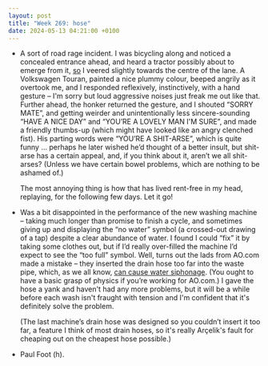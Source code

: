 ```yaml
---
layout: post
title: "Week 269: hose"
date: 2024-05-13 04:21:00 +0100
---
```


- A sort of road rage incident. I was bicycling along and noticed a concealed entrance ahead, and heard a tractor possibly about to emerge from it, [so](https://www.cyclinguk.org/be-seen-bike#:~:text=If%20it%E2%80%99s%20safe%20to%20do%20so%2C%20move%20further%20out%20into%20the%20centre%20of%20the%20lane%20so%20that%20if%20a%20vehicle%20is%20emerging%20from%20the%20side%20road%2C%20you%20are%20not%20in%20the%20blind%20spot) I veered slightly towards the centre of the lane. A Volkswagen Touran, painted a nice plummy colour, beeped angrily as it overtook me, and I responded reflexively, instinctively, with a hand gesture – I'm sorry but loud aggressive noises just freak me out like that. Further ahead, the honker returned the gesture, and I shouted “SORRY MATE”, and getting weirder and unintentionally less sincere-sounding “HAVE A NICE DAY” and “YOU’RE A LOVELY MAN I'M SURE”, and made a friendly thumbs-up (which might have looked like an angry clenched fist). His parting words were “YOU’RE A SHIT-ARSE”, which is quite funny … perhaps he later wished he’d thought of a better insult, but shit-arse has a certain appeal, and, if you think about it, aren’t we all shit-arses? (Unless we have certain bowel problems, which are nothing to be ashamed of.)

  The most annoying thing is how that has lived rent-free in my head, replaying, for the following few days. Let it go!

- Was a bit disappointed in the performance of the new washing machine – taking much longer than promise to finish a cycle, and sometimes giving up and displaying the “no water” symbol (a crossed-out drawing of a tap) despite a clear abundance of water. I found I could “fix” it by taking some clothes out, but if I’d really over-filled the machine I’d expect to see the “too full” symbol. Well, turns out the lads from AO.com made a mistake – they inserted the drain hose too far into the waste pipe, which, as we all know, [can cause water siphonage](https://www.beko.co.uk/support/how-to-guides/washing-machines/how-to-stop-water-siphonage-from-your-washing-machine). (You ought to have a basic grasp of physics if you’re working for AO.com.)
  I gave the hose a yank and haven't had any more problems, but it will be a while before each wash isn't fraught with tension and I'm confident that it's definitely solve the problem.

  (The last machine’s drain hose was designed so you couldn’t insert it too far, a feature I think of most drain hoses, so it's really Arçelik's fault for cheaping out on the cheapest hose possible.)

- Paul Foot (h).
